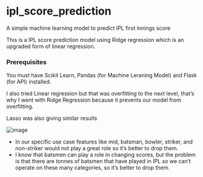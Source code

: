 # ipl_score_prediction
A simple machine learning model to predict IPL first innings score

This is a IPL score prediction model using Ridge regression which is an upgraded form of linear regression.

### Prerequisites
You must have Scikit Learn, Pandas (for Machine Leraning Model) and Flask (for API) installed.


I also tried Linear regression but that was overfitting to the next level, that’s why I went with Ridge Regression because it prevents our model from overfitting.

Lasso was also giving similar results

![image](https://user-images.githubusercontent.com/74256522/174554487-d0a4daa5-60d8-47b7-a459-a37eafb78338.png)

* In our specific use case features like mid, batsman, bowler, striker, and non-striker would not play a great role so it’s better to drop them.
* I know that batsmen can play a role in changing scores, but the problem is that there are tonnes of batsmen that have played in IPL so we can’t operate on these many categories, so it’s better to drop them.
